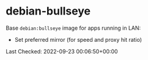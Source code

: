 # debian-bullseye

Base `debian:bullseye` image for apps running in LAN:

- Set preferred mirror (for speed and proxy hit ratio)

Last Checked: 2022-09-23 00:06:50+00:00